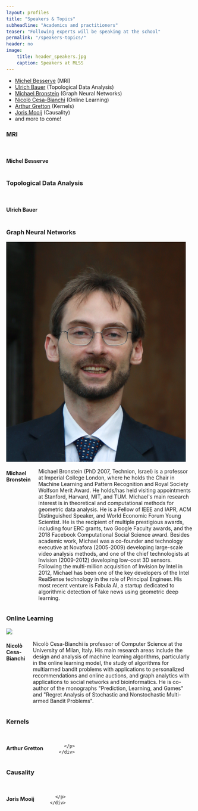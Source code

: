 ```yaml
---
layout: profiles
title: "Speakers & Topics"
subheadline: "Academics and practitioners"
teaser: "Following experts will be speaking at the school"
permalink: "/speakers-topics/"
header: no
image:
    title: header_speakers.jpg
    caption: Speakers at MLSS
---
```

* [Michel Besserve](#michel-besserve)  (MRI)
* [Ulrich Bauer](#ulrich-bauer) (Topological Data Analysis)
* [Michael Bronstein](#michael-bronstein) (Graph Neural Networks)
* [Nicolò Cesa-Bianchi](#nicolò-cesa-bianchi) (Online Learning)
* [Arthur Gretton](#arthur-gretton) (Kernels)
* [Joris Mooij](#joris-mooij) (Causality)
* and more to come!


<div class="about-the-author" id='#michel-besserve'>
  <h3 class="author-title">MRI</h3>
  <div class="row">
    <div class="small-12 medium-4 columns">
      <div class="author-image">
        <img src="">
      </div>
      <div class="author-social">
        <a href="#">
          <span class="fa-stack fa-lg facebook">
            <i class="fa fa-circle fa-stack-2x"></i>
            <i class="fa fa-facebook fa-stack-1x fa-inverse"></i>
          </span>
        </a>
        <a href="#">
          <span class="fa-stack fa-lg twitter">
            <i class="fa fa-circle fa-stack-2x"></i>
            <i class="fa fa-twitter fa-stack-1x fa-inverse"></i>
          </span>
        </a>
        <a href="#">
          <span class="fa-stack fa-lg linkedin">
            <i class="fa fa-circle fa-stack-2x"></i>
            <i class="fa fa-linkedin fa-stack-1x fa-inverse"></i>
          </span>
        </a>
      </div>
    </div>
    <div class="small-12 medium-8 columns">
      <h4 class="separator-left">Michel Besserve</h4>
      <p> </p>
    </div>
  </div>
</div>


<div class="about-the-author" id='#ulrich-bauer'>
  <h3 class="author-title">Topological Data Analysis</h3>
  <div class="row">
    <div class="small-12 medium-4 columns">
      <div class="author-image">
        <img src="">
      </div>
      <div class="author-social">
        <a href="#">
          <span class="fa-stack fa-lg facebook">
            <i class="fa fa-circle fa-stack-2x"></i>
            <i class="fa fa-facebook fa-stack-1x fa-inverse"></i>
          </span>
        </a>
        <a href="#">
          <span class="fa-stack fa-lg twitter">
            <i class="fa fa-circle fa-stack-2x"></i>
            <i class="fa fa-twitter fa-stack-1x fa-inverse"></i>
          </span>
        </a>
        <a href="#">
          <span class="fa-stack fa-lg linkedin">
            <i class="fa fa-circle fa-stack-2x"></i>
            <i class="fa fa-linkedin fa-stack-1x fa-inverse"></i>
          </span>
        </a>
      </div>
    </div>
    <div class="small-12 medium-8 columns">
      <h4 class="separator-left">Ulrich Bauer</h4>
      <p>
      </p>
    </div>
  </div>
</div>

<div class="about-the-author" id='#michael-bronstein'>
  <h3 class="author-title">Graph Neural Networks</h3>
  <div class="row">
    <div class="small-12 medium-4 columns">
      <div class="author-image">
        <img src="/images/speakers/speaker_bronstein_1173x433.png">
      </div>
      <div class="author-social">
        <a href="#">
          <span class="fa-stack fa-lg facebook">
            <i class="fa fa-circle fa-stack-2x"></i>
            <i class="fa fa-facebook fa-stack-1x fa-inverse"></i>
          </span>
        </a>
        <a href="#">
          <span class="fa-stack fa-lg twitter">
            <i class="fa fa-circle fa-stack-2x"></i>
            <i class="fa fa-twitter fa-stack-1x fa-inverse"></i>
          </span>
        </a>
        <a href="#">
          <span class="fa-stack fa-lg linkedin">
            <i class="fa fa-circle fa-stack-2x"></i>
            <i class="fa fa-linkedin fa-stack-1x fa-inverse"></i>
          </span>
        </a>
      </div>
    </div>
    <div class="small-12 medium-8 columns">
      <h4 class="separator-left">Michael Bronstein</h4>
      <p>
      Michael Bronstein (PhD 2007, Technion, Israel) is a professor at Imperial College London, where he holds the Chair in Machine Learning and Pattern Recognition and Royal Society Wolfson Merit Award. He holds/has held visiting appointments at Stanford, Harvard, MIT, and TUM. Michael's main research interest is in theoretical and computational methods for geometric data analysis. He is a Fellow of IEEE and IAPR, ACM Distinguished Speaker, and World Economic Forum Young Scientist. He is the recipient of multiple prestigious awards, including four ERC grants, two Google Faculty awards, and the 2018 Facebook Computational Social Science award. Besides academic work, Michael was a co-founder and technology executive at Novafora (2005-2009) developing large-scale video analysis methods, and one of the chief technologists at Invision (2009-2012) developing low-cost 3D sensors. Following the multi-million acquisition of Invision by Intel in 2012, Michael has been one of the key developers of the Intel RealSense technology in the role of Principal Engineer. His most recent venture is Fabula AI, a startup dedicated to algorithmic detection of fake news using geometric deep learning.
      </p>
    </div>
  </div>
</div>


<div class="about-the-author" id="#nicolò-cesa-bianchi">
  <h3 class="author-title">Online Learning</h3>
  <div class="row">
    <div class="small-12 medium-4 columns">
      <div class="author-image">
        <img src='/images/speakers/speaker_cesabianchi_2112×2816.jpg'>
      </div>
      <div class="author-social">
        <a href="#">
          <span class="fa-stack fa-lg facebook">
            <i class="fa fa-circle fa-stack-2x"></i>
            <i class="fa fa-facebook fa-stack-1x fa-inverse"></i>
          </span>
        </a>
        <a href="#">
          <span class="fa-stack fa-lg twitter">
            <i class="fa fa-circle fa-stack-2x"></i>
            <i class="fa fa-twitter fa-stack-1x fa-inverse"></i>
          </span>
        </a>
        <a href="#">
          <span class="fa-stack fa-lg linkedin">
            <i class="fa fa-circle fa-stack-2x"></i>
            <i class="fa fa-linkedin fa-stack-1x fa-inverse"></i>
          </span>
        </a>
      </div>
    </div>
    <div class="small-12 medium-8 columns">
      <h4 class="separator-left">Nicolò Cesa-Bianchi</h4>
      <p>
      Nicolò Cesa-Bianchi is professor of Computer Science at the University of Milan, Italy. His main research areas include the design and analysis of machine learning algorithms, particularly in the online learning model, the study of algorithms for multiarmed bandit problems with applications to personalized recommendations and online auctions, and graph analytics with applications to social networks and bioinformatics. He is co-author of the monographs "Prediction, Learning, and Games" and "Regret Analysis of Stochastic and Nonstochastic Multi-armed Bandit Problems".
     </p>
    </div>
  </div>
</div>


<div class="about-the-author" id="#arthur-gretton">
  <h3 class="author-title">Kernels</h3>
  <div class="row">
    <div class="small-12 medium-4 columns">
      <div class="author-image">
        <img src="">
      </div>
      <div class="author-social">
        <a href="#">
          <span class="fa-stack fa-lg facebook">
            <i class="fa fa-circle fa-stack-2x"></i>
            <i class="fa fa-facebook fa-stack-1x fa-inverse"></i>
          </span>
        </a>
        <a href="#">
          <span class="fa-stack fa-lg twitter">
            <i class="fa fa-circle fa-stack-2x"></i>
            <i class="fa fa-twitter fa-stack-1x fa-inverse"></i>
          </span>
        </a>
        <a href="#">
          <span class="fa-stack fa-lg linkedin">
            <i class="fa fa-circle fa-stack-2x"></i>
            <i class="fa fa-linkedin fa-stack-1x fa-inverse"></i>
          </span>
        </a>
      </div>
    </div>
    <div class="small-12 medium-8 columns">
      <h4 class="separator-left">Arthur Gretton</h4>
      <p>
      
      </p>
    </div>
  </div>
</div>


<div class="about-the-author">
  <h3 class="author-title" id="#joris-mooij">Causality</h3>
  <div class="row">
    <div class="small-12 medium-4 columns">
      <div class="author-image">
        <img src="">
      </div>
      <div class="author-social">
        <a href="#">
          <span class="fa-stack fa-lg facebook">
            <i class="fa fa-circle fa-stack-2x"></i>
            <i class="fa fa-facebook fa-stack-1x fa-inverse"></i>
          </span>
        </a>
        <a href="#">
          <span class="fa-stack fa-lg twitter">
            <i class="fa fa-circle fa-stack-2x"></i>
            <i class="fa fa-twitter fa-stack-1x fa-inverse"></i>
          </span>
        </a>
        <a href="#">
          <span class="fa-stack fa-lg linkedin">
            <i class="fa fa-circle fa-stack-2x"></i>
            <i class="fa fa-linkedin fa-stack-1x fa-inverse"></i>
          </span>
        </a>
      </div>
    </div>
    <div class="small-12 medium-8 columns">
      <h4 class="separator-left">Joris Mooij</h4>
      <p>
    
      </p>
    </div>
  </div>
</div>
